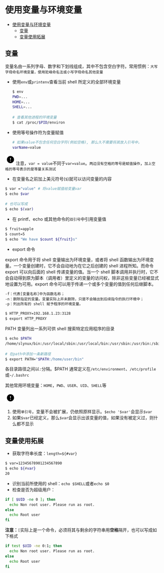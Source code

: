 # 使用变量与环境变量

- [使用变量与环境变量](#%e4%bd%bf%e7%94%a8%e5%8f%98%e9%87%8f%e4%b8%8e%e7%8e%af%e5%a2%83%e5%8f%98%e9%87%8f)
  - [变量](#%e5%8f%98%e9%87%8f)
  - [变量使用拓展](#%e5%8f%98%e9%87%8f%e4%bd%bf%e7%94%a8%e6%8b%93%e5%b1%95)

## 变量

变量名由一系列字母、数字和下划线组成，其中不包含空白字符。常用惯例：`大写字母命名环境变量，使用驼峰命名法或小写字母命名其他变量`

- 使用`env`或`printenv`查看当前 shell 所定义的全部环境变量

  ```sh
  $ env
  PWD=...
  HOME=...
  SHELL=...

  # 查看其他进程的环境变量
  $ cat /proc/$PID/environ
  ```

- 使用等号操作符为变量赋值

  ```sh
  # 如果value不包含任何空白字符(例如空格), 那么久不需要将其放入引号中。
  varName=value
  ```

<img src="../attention.png" alt="attention" width=35 height=35/>注意，`var = value`不同于`var=value`。`两边没有空格的等号是赋值操作`，`加上空格的等号表示的是等量关系测试`

- 在变量名之前加上美元符号(`$`)就可以访问变量的内容

```sh
$ var ="value" # 将value赋值给变量var
$ echo $var

# 也可以写成
$ echo $(var)
```

- 在 printf、echo 或其他命令的`双引号`中引用变量值

```sh
$ fruit=apple
$ count=5
$ echo "We have $count ${fruit}s"
```

- export 命令

export 命令用于将 shell 变量输出为环境变量，或者将 shell 函数输出为环境变量。一个变量创建时，它不会自动地为在它之后创建的 shell 进程所知。而命令 export 可以向后面的 shell 传递变量的值。当一个 shell 脚本调用并执行时，它不会自动得到原为脚本（调用者）里定义的变量的访问权，除非这些变量已经被显式地设置为可用。export 命令可以用于传递一个或多个变量的值到任何后继脚本。

```txt
-f：代表[变量名称]中为函数名称；
-n：删除指定的变量。变量实际上并未删除，只是不会输出到后续指令的执行环境中；
-p：列出所有的 shell 赋予程序的环境变量。
```

```sh
$ HTTP_PROXY=192.168.1.23:3128
$ export HTTP_PROXY
```

PATH 变量列出一系列可供 shell 搜索特定应用程序的目录

```sh
$ echo $PATH
/home/slynux/bin:/usr/local/sbin:/usr/local/bin:/usr/sbin:/usr/bin:/sbin:/bin:/usr/games

# 在path中添加一条新路径
$ export PATH="$PATH:/home/user/bin"
```

各目录路径之间以`:`分隔。\$PATH 通常定义在`/etc/environment`、`/etc/profile`或`~/.bashrc`

其他常用环境变量：`HOME`，`PWD`、`USER`、`UID`、`SHELL`等

<img src="../attention.png" alt="attention" width=35 height=35/>

1. 使用`单引号`，变量不会被扩展，仍依照原样显示。`$echo '$var'`会显示`$var`
2. 如果`$var`已经定义，那么`$var`会显示出该变量的值，如果没有被定义过，则什么都不显示

## 变量使用拓展

- 获取字符串长度：`length=${#var}`

```sh
$ var=12345678901234567890
$ echo ${#var}
20
```

- 识别当前所使用的 shell：`echo $SHELL`或者`echo $0`
- 检查是否为超级用户：

```sh
if [ $UID -ne 0 ]; then
  echo Non root user. Please run as root.
else
  echo Root user
fi
```

**注意：**`[`实际上是一个命令，必须将其与剩余的字符串用**空格**隔开，也可以写成如下格式

```sh
if test $UID -ne 0:1; then
  echo Non root user. Please run as root.
else
  echo Root user
fi
```
